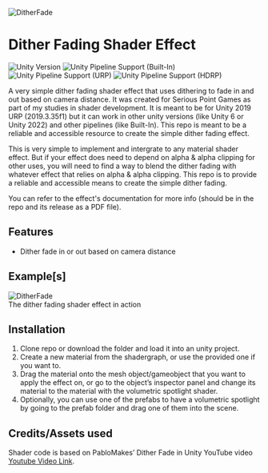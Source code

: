 ![DitherFade](https://github.com/user-attachments/assets/b596c586-0fbe-413c-8721-7d74170ead0d)

# Dither Fading Shader Effect
![Unity Version](https://img.shields.io/badge/Unity-2021.3%35LTS%2B-blueviolet?logo=unity)
![Unity Pipeline Support (Built-In)](https://img.shields.io/badge/BiRP_✔️-darkgreen?logo=unity)
![Unity Pipeline Support (URP)](https://img.shields.io/badge/URP_✔️-blue?logo=unity)
![Unity Pipeline Support (HDRP)](https://img.shields.io/badge/HDRP_✔️-darkred?logo=unity)
 
A very simple dither fading shader effect that uses dithering to fade in and out based on camera distance. It was created for Serious Point Games as 
part of my studies in shader development. It is meant to be for Unity 2019 URP (2019.3.35f1) but it can work in other unity versions (like Unity 6 or Unity 2022)
and other pipelines (like Built-In). This repo is meant to be a reliable and accessible resource to create the simple dither fading effect.

This is very simple to implement and intergrate to any material shader effect. But if your effect does need to depend on alpha & alpha clipping for
other uses, you will need to find a way to blend the dither fading with whatever effect that relies on alpha & alpha clipping. This repo is to
provide a reliable and accessible means to create the simple dither fading.

You can refer to the effect's documentation for more info (should be in the repo and its release as a PDF file).

## Features
- Dither fade in or out based on camera distance

## Example[s]
![DitherFade](https://github.com/user-attachments/assets/b596c586-0fbe-413c-8721-7d74170ead0d)
<br>
The dither fading shader effect in action

## Installation
1. Clone repo or download the folder and load it into an unity project.
2. Create a new material from the shadergraph, or use the provided one if you want to.
3. Drag the material onto the mesh object/gameobject that you want to apply the effect on, or go to the object’s inspector panel
and change its material to the material with the volumetric spotlight shader.
4. Optionally, you can use one of the prefabs to have a volumetric spotlight by going to the prefab folder and drag one of them into the scene.

## Credits/Assets used
Shader code is based on PabloMakes’ Dither Fade in Unity YouTube video
[Youtube Video Link](https://www.youtube.com/watch?v=rVeS7oh3oug).

